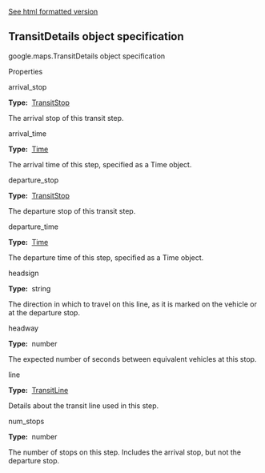 [See html formatted version](https://huasofoundries.github.io/google-maps-documentation/TransitDetails.html)


TransitDetails object specification
-----------------------------------

google.maps.TransitDetails object specification

Properties

arrival\_stop

**Type:**  [TransitStop](https://github.com/amenadiel/google-maps-documentation/blob/master/docs/TransitStop.md)

The arrival stop of this transit step.

arrival\_time

**Type:**  [Time](https://github.com/amenadiel/google-maps-documentation/blob/master/docs/Time.md)

The arrival time of this step, specified as a Time object.

departure\_stop

**Type:**  [TransitStop](https://github.com/amenadiel/google-maps-documentation/blob/master/docs/TransitStop.md)

The departure stop of this transit step.

departure\_time

**Type:**  [Time](https://github.com/amenadiel/google-maps-documentation/blob/master/docs/Time.md)

The departure time of this step, specified as a Time object.

headsign

**Type:**  string

The direction in which to travel on this line, as it is marked on the vehicle or at the departure stop.

headway

**Type:**  number

The expected number of seconds between equivalent vehicles at this stop.

line

**Type:**  [TransitLine](https://github.com/amenadiel/google-maps-documentation/blob/master/docs/TransitLine.md)

Details about the transit line used in this step.

num\_stops

**Type:**  number

The number of stops on this step. Includes the arrival stop, but not the departure stop.